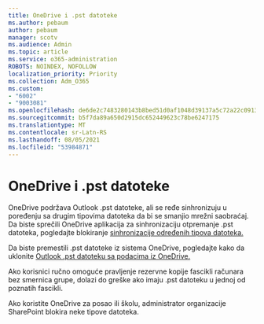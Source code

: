 ```yaml
---
title: OneDrive i .pst datoteke
ms.author: pebaum
author: pebaum
manager: scotv
ms.audience: Admin
ms.topic: article
ms.service: o365-administration
ROBOTS: NOINDEX, NOFOLLOW
localization_priority: Priority
ms.collection: Adm_O365
ms.custom:
- "6002"
- "9003081"
ms.openlocfilehash: de6de2c7483280143b8bed51d0af1048d39137a5c72a22c09131d32326b8e447
ms.sourcegitcommit: b5f7da89a650d2915dc652449623c78be6247175
ms.translationtype: MT
ms.contentlocale: sr-Latn-RS
ms.lasthandoff: 08/05/2021
ms.locfileid: "53984871"
---
```

# <a name="onedrive-and-pst-files"></a>OneDrive i .pst datoteke 

OneDrive podržava Outlook .pst datoteke, ali se ređe sinhronizuju u poređenju sa drugim tipovima datoteka da bi se smanjio mrežni saobraćaj. Da biste sprečili OneDrive aplikacija za sinhronizaciju otpremanje .pst datoteka, pogledajte blokiranje [sinhronizacije određenih tipova datoteka.](https://docs.microsoft.com/onedrive/block-file-types) 

Da biste premestili .pst datoteke iz sistema OneDrive, pogledajte kako da uklonite [Outlook .pst datoteku sa podacima iz OneDrive.](https://support.microsoft.com/office/how-to-remove-an-outlook-pst-data-file-from-onedrive-b6b9e522-59bd-40f7-949f-168d0aa9b38e) 

Ako korisnici ručno omoguće pravljenje rezervne kopije fascikli računara bez smernica grupe, dolazi do greške ako imaju .pst datoteku u jednoj od poznatih fascikli.

Ako koristite OneDrive za posao ili školu, administrator organizacije SharePoint blokira neke tipove datoteka.